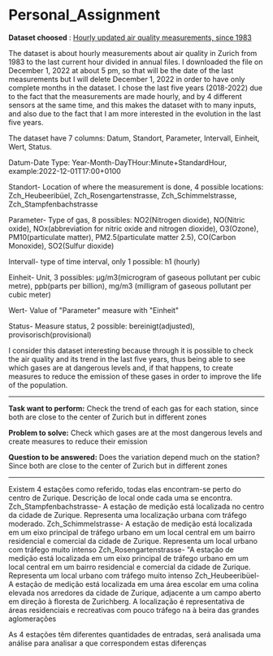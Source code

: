 # Personal_Assignment

**Dataset choosed** : [Hourly updated air quality measurements, since 1983](https://data.europa.eu/data/datasets/6a8f6d04-d078-4c27-a84c-f3e1bbc420ed-stadt-zurich?locale=en)

The dataset is about hourly measurements about air quality in Zurich from 1983 to the last current hour divided in annual files. I downloaded the file on December 1, 2022 at about 5 pm, so that will be the date of the last measurements but I will delete December 1, 2022 in order to have only complete months in the dataset. I chose the last five years (2018-2022) due to the fact that the measurements are made hourly, and by 4 different sensors at the same time, and this makes the dataset with to many inputs, and also due to the fact that I am more interested in the evolution in the last five years.
  
The dataset have 7 columns: Datum, Standort, Parameter, Intervall, Einheit, Wert, Status.

Datum-Date Type: Year-Month-DayTHour:Minute+StandardHour, example:2022-12-01T17:00+0100

Standort- Location of where the measurement is done, 4 possible locations: Zch_Heubeeribüel, Zch_Rosengartenstrasse, Zch_Schimmelstrasse, Zch_Stampfenbachstrasse

Parameter- Type of gas, 8 possibles: NO2(Nitrogen dioxide), NO(Nitric oxide), NOx(abbreviation for nitric oxide and nitrogen dioxide), O3(Ozone), PM10(particulate matter), PM2.5(particulate matter 2.5), CO(Carbon Monoxide), SO2(Sulfur dioxide)

Intervall- type of time interval, only 1 possible: h1 (hourly)

Einheit- Unit, 3 possibles: µg/m3(microgram of gaseous pollutant per cubic metre), ppb(parts per billion), mg/m3 (milligram of gaseous pollutant per cubic meter)

Wert- Value of "Parameter" measure with "Einheit"

Status- Measure status, 2 possible: bereinigt(adjusted), provisorisch(provisional)



I consider this dataset interesting because through it is possible to check the air quality and its trend in the last five years, thus being able to see which gases are at dangerous levels and, if that happens, to create measures to reduce the emission of these gases in order to improve the life of the population.

---

**Task want to perform:** 
Check the trend of each gas for each station, since both are close to the center of Zurich but in different zones


**Problem to solve:**
Check which gases are at the most dangerous levels and create measures to reduce their emission


**Question to be answered:**
Does the variation depend much on the station?Since both are close to the center of Zurich but in different zones

---

Existem 4 estações como referido, todas elas encontram-se perto do centro de Zurique. Descrição de local onde cada uma se encontra.
Zch_Stampfenbachstrasse- A estação de medição está localizada no centro da cidade de Zurique. Representa uma localização urbana com tráfego moderado. 
Zch_Schimmelstrasse- A estação de medição está localizada em um eixo principal de tráfego urbano em um local central em um bairro residencial e comercial da cidade de Zurique. Representa um local urbano com tráfego muito intenso
Zch_Rosengartenstrasse- "A estação de medição está localizada em um eixo principal de tráfego urbano em um local central em um bairro residencial e comercial da cidade de Zurique. Representa um local urbano com tráfego muito intenso
Zch_Heubeeribüel- A estação de medição está localizada em uma área escolar em uma colina elevada nos arredores da cidade de Zurique, adjacente a um campo aberto em direção à floresta de Zurichberg. A localização é representativa de áreas residenciais e recreativas com pouco tráfego na à beira das grandes aglomerações


As 4 estações têm diferentes quantidades de entradas, será analisada uma análise para analisar a que correspondem estas diferenças
























